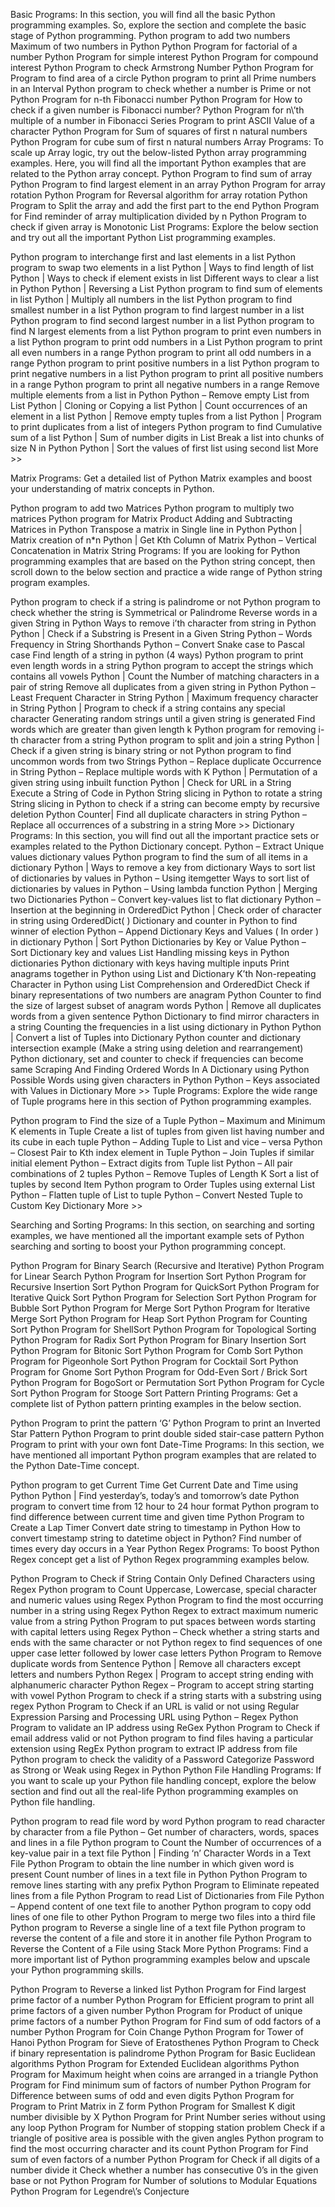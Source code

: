 Basic Programs:
In this section, you will find all the basic Python programming examples. So, explore the section and complete the basic stage of Python programming.
Python program to add two numbers
Maximum of two numbers in Python
Python Program for factorial of a number
Python Program for simple interest
Python Program for compound interest
Python Program to check Armstrong Number
Python Program for Program to find area of a circle
Python program to print all Prime numbers in an Interval
Python program to check whether a number is Prime or not
Python Program for n-th Fibonacci number
Python Program for How to check if a given number is Fibonacci number?
Python Program for n\’th multiple of a number in Fibonacci Series
Program to print ASCII Value of a character
Python Program for Sum of squares of first n natural numbers
Python Program for cube sum of first n natural numbers
Array Programs:
To scale up Array logic, try out the below-listed Python array programming examples. Here, you will find all the important Python examples that are related to the Python array concept.
Python Program to find sum of array
Python Program to find largest element in an array
Python Program for array rotation
Python Program for Reversal algorithm for array rotation
Python Program to Split the array and add the first part to the end
Python Program for Find reminder of array multiplication divided by n
Python Program to check if given array is Monotonic
List Programs:
Explore the below section and try out all the important Python List programming examples.

Python program to interchange first and last elements in a list
Python program to swap two elements in a list
Python | Ways to find length of list
Python | Ways to check if element exists in list
Different ways to clear a list in Python
Python | Reversing a List
Python program to find sum of elements in list
Python | Multiply all numbers in the list
Python program to find smallest number in a list
Python program to find largest number in a list
Python program to find second largest number in a list
Python program to find N largest elements from a list
Python program to print even numbers in a list
Python program to print odd numbers in a List
Python program to print all even numbers in a range
Python program to print all odd numbers in a range
Python program to print positive numbers in a list
Python program to print negative numbers in a list
Python program to print all positive numbers in a range
Python program to print all negative numbers in a range
Remove multiple elements from a list in Python
Python – Remove empty List from List
Python | Cloning or Copying a list
Python | Count occurrences of an element in a list
Python | Remove empty tuples from a list
Python | Program to print duplicates from a list of integers
Python program to find Cumulative sum of a list
Python | Sum of number digits in List
Break a list into chunks of size N in Python
Python | Sort the values of first list using second list
More >>

Matrix Programs:
Get a detailed list of Python Matrix examples and boost your understanding of matrix concepts in Python.

Python program to add two Matrices
Python program to multiply two matrices
Python program for Matrix Product
Adding and Subtracting Matrices in Python
Transpose a matrix in Single line in Python
Python | Matrix creation of n*n
Python | Get Kth Column of Matrix
Python – Vertical Concatenation in Matrix
String Programs:
If you are looking for Python programming examples that are based on the Python string concept, then scroll down to the below section and practice a wide range of Python string program examples.

Python program to check if a string is palindrome or not
Python program to check whether the string is Symmetrical or Palindrome
Reverse words in a given String in Python
Ways to remove i’th character from string in Python
Python | Check if a Substring is Present in a Given String
Python – Words Frequency in String Shorthands
Python – Convert Snake case to Pascal case
Find length of a string in python (4 ways)
Python program to print even length words in a string
Python program to accept the strings which contains all vowels
Python | Count the Number of matching characters in a pair of string
Remove all duplicates from a given string in Python
Python – Least Frequent Character in String
Python | Maximum frequency character in String
Python | Program to check if a string contains any special character
Generating random strings until a given string is generated
Find words which are greater than given length k
Python program for removing i-th character from a string
Python program to split and join a string
Python | Check if a given string is binary string or not
Python program to find uncommon words from two Strings
Python – Replace duplicate Occurrence in String
Python – Replace multiple words with K
Python | Permutation of a given string using inbuilt function
Python | Check for URL in a String
Execute a String of Code in Python
String slicing in Python to rotate a string
String slicing in Python to check if a string can become empty by recursive deletion
Python Counter| Find all duplicate characters in string
Python – Replace all occurrences of a substring in a string
More >>
Dictionary Programs:
In this section, you will find out all the important practice sets or examples related to the Python Dictionary concept.
Python – Extract Unique values dictionary values
Python program to find the sum of all items in a dictionary
Python | Ways to remove a key from dictionary
Ways to sort list of dictionaries by values in Python – Using itemgetter
Ways to sort list of dictionaries by values in Python – Using lambda function
Python | Merging two Dictionaries
Python – Convert key-values list to flat dictionary
Python – Insertion at the beginning in OrderedDict
Python | Check order of character in string using OrderedDict( )
Dictionary and counter in Python to find winner of election
Python – Append Dictionary Keys and Values ( In order ) in dictionary
Python | Sort Python Dictionaries by Key or Value
Python – Sort Dictionary key and values List
Handling missing keys in Python dictionaries
Python dictionary with keys having multiple inputs
Print anagrams together in Python using List and Dictionary
K’th Non-repeating Character in Python using List Comprehension and OrderedDict
Check if binary representations of two numbers are anagram
Python Counter to find the size of largest subset of anagram words
Python | Remove all duplicates words from a given sentence
Python Dictionary to find mirror characters in a string
Counting the frequencies in a list using dictionary in Python
Python | Convert a list of Tuples into Dictionary
Python counter and dictionary intersection example (Make a string using deletion and rearrangement)
Python dictionary, set and counter to check if frequencies can become same
Scraping And Finding Ordered Words In A Dictionary using Python
Possible Words using given characters in Python
Python – Keys associated with Values in Dictionary
More >>
Tuple Programs:
Explore the wide range of Tuple programs here in this section of Python programming examples.

Python program to Find the size of a Tuple
Python – Maximum and Minimum K elements in Tuple
Create a list of tuples from given list having number and its cube in each tuple
Python – Adding Tuple to List and vice – versa
Python – Closest Pair to Kth index element in Tuple
Python – Join Tuples if similar initial element
Python – Extract digits from Tuple list
Python – All pair combinations of 2 tuples
Python – Remove Tuples of Length K
Sort a list of tuples by second Item
Python program to Order Tuples using external List
Python – Flatten tuple of List to tuple
Python – Convert Nested Tuple to Custom Key Dictionary
More >>

Searching and Sorting Programs:
In this section, on searching and sorting examples, we have mentioned all the important example sets of Python searching and sorting to boost your Python programming concept.

Python Program for Binary Search (Recursive and Iterative)
Python Program for Linear Search
Python Program for Insertion Sort
Python Program for Recursive Insertion Sort
Python Program for QuickSort
Python Program for Iterative Quick Sort
Python Program for Selection Sort
Python Program for Bubble Sort
Python Program for Merge Sort
Python Program for Iterative Merge Sort
Python Program for Heap Sort
Python Program for Counting Sort
Python Program for ShellSort
Python Program for Topological Sorting
Python Program for Radix Sort
Python Program for Binary Insertion Sort
Python Program for Bitonic Sort
Python Program for Comb Sort
Python Program for Pigeonhole Sort
Python Program for Cocktail Sort
Python Program for Gnome Sort
Python Program for Odd-Even Sort / Brick Sort
Python Program for BogoSort or Permutation Sort
Python Program for Cycle Sort
Python Program for Stooge Sort
Pattern Printing Programs:
Get a complete list of Python pattern printing examples in the below section.

Python Program to print the pattern ‘G’
Python Program to print an Inverted Star Pattern
Python Program to print double sided stair-case pattern
Python Program to print with your own font
Date-Time Programs:
In this section, we have mentioned all important Python program examples that are related to the Python Date-Time concept.

Python program to get Current Time
Get Current Date and Time using Python
Python | Find yesterday’s, today’s and tomorrow’s date
Python program to convert time from 12 hour to 24 hour format
Python program to find difference between current time and given time
Python Program to Create a Lap Timer
Convert date string to timestamp in Python
How to convert timestamp string to datetime object in Python?
Find number of times every day occurs in a Year
Python Regex Programs:
To boost Python Regex concept get a list of Python Regex programming examples below.

Python Program to Check if String Contain Only Defined Characters using Regex
Python program to Count Uppercase, Lowercase, special character and numeric values using Regex
Python Program to find the most occurring number in a string using Regex
Python Regex to extract maximum numeric value from a string
Python Program to put spaces between words starting with capital letters using Regex
Python – Check whether a string starts and ends with the same character or not
Python regex to find sequences of one upper case letter followed by lower case letters
Python Program to Remove duplicate words from Sentence
Python | Remove all characters except letters and numbers
Python Regex | Program to accept string ending with alphanumeric character
Python Regex – Program to accept string starting with vowel
Python Program to check if a string starts with a substring using regex
Python Program to Check if an URL is valid or not using Regular Expression
Parsing and Processing URL using Python – Regex
Python Program to validate an IP address using ReGex
Python Program to Check if email address valid or not
Python program to find files having a particular extension using RegEx
Python program to extract IP address from file
Python program to check the validity of a Password
Categorize Password as Strong or Weak using Regex in Python
Python File Handling Programs:
If you want to scale up your Python file handling concept, explore the below section and find out all the real-life Python programming examples on Python file handling.

Python program to read file word by word
Python program to read character by character from a file
Python – Get number of characters, words, spaces and lines in a file
Python program to Count the Number of occurrences of a key-value pair in a text file
Python | Finding ‘n’ Character Words in a Text File
Python Program to obtain the line number in which given word is present
Count number of lines in a text file in Python
Python Program to remove lines starting with any prefix
Python Program to Eliminate repeated lines from a file
Python Program to read List of Dictionaries from File
Python – Append content of one text file to another
Python program to copy odd lines of one file to other
Python Program to merge two files into a third file
Python program to Reverse a single line of a text file
Python program to reverse the content of a file and store it in another file
Python Program to Reverse the Content of a File using Stack
More Python Programs:
Find a more important list of Python programming examples below and upscale your Python programming skills.

Python Program to Reverse a linked list
Python Program for Find largest prime factor of a number
Python Program for Efficient program to print all prime factors of a given number
Python Program for Product of unique prime factors of a number
Python Program for Find sum of odd factors of a number
Python Program for Coin Change
Python Program for Tower of Hanoi
Python Program for Sieve of Eratosthenes
Python Program to Check if binary representation is palindrome
Python Program for Basic Euclidean algorithms
Python Program for Extended Euclidean algorithms
Python Program for Maximum height when coins are arranged in a triangle
Python Program for Find minimum sum of factors of number
Python Program for Difference between sums of odd and even digits
Python Program for Program to Print Matrix in Z form
Python Program for Smallest K digit number divisible by X
Python Program for Print Number series without using any loop
Python Program for Number of stopping station problem
Check if a triangle of positive area is possible with the given angles
Python program to find the most occurring character and its count
Python Program for Find sum of even factors of a number
Python Program for Check if all digits of a number divide it
Check whether a number has consecutive 0’s in the given base or not
Python Program for Number of solutions to Modular Equations
Python Program for Legendre\’s Conjecture
